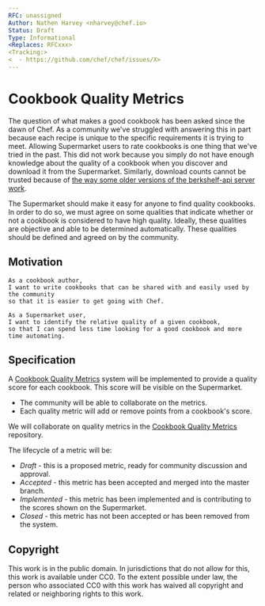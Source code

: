 ```yaml
---
RFC: unassigned
Author: Nathen Harvey <nharvey@chef.io>
Status: Draft
Type: Informational
<Replaces: RFCxxx>
<Tracking:>
<  - https://github.com/chef/chef/issues/X>
---
```


# Cookbook Quality Metrics

The question of what makes a good cookbook has been asked since the dawn of Chef.  As a community we've struggled with answering this in part because each recipe is unique to the specific requirements it is trying to meet.  Allowing Supermarket users to rate cookbooks is one thing that we've tried in the past.  This did not work because you simply do not have enough knowledge about the quality of a cookbook when you discover and download it from the Supermarket.  Similarly, download counts cannot be trusted because of [the way some older versions of the berkshelf-api server work](https://www.chef.io/blog/2015/01/21/those-pesky-supermarket-download-counts/).

The Supermarket should make it easy for anyone to find quality cookbooks.  In order to do so, we must agree on some qualities that indicate whether or not a cookbook is considered to have high quality.  Ideally, these qualities are objective and able to be determined automatically.  These qualities should be defined and agreed on by the community.

## Motivation

    As a cookbook author,
    I want to write cookbooks that can be shared with and easily used by the community
    so that it is easier to get going with Chef.

    As a Supermarket user,
    I want to identify the relative quality of a given cookbook,
    so that I can spend less time looking for a good cookbook and more time automating.

## Specification

A [Cookbook Quality Metrics](https://github.com/chef-cookbooks/cookbook-quality-metrics) system will be implemented to provide a quality score for each cookbook.  This score will be visible on the Supermarket.

* The community will be able to collaborate on the metrics.
* Each quality metric will add or remove points from a cookbook's score.

We will collaborate on quality metrics in the [Cookbook Quality Metrics](https://github.com/chef-cookbooks/cookbook-quality-metrics) repository.

The lifecycle of a metric will be:

* *Draft* - this is a proposed metric, ready for community discussion and approval.
* *Accepted* - this metric has been accepted and merged into the master branch.
* *Implemented* - this metric has been implemented and is contributing to the scores shown on the Supermarket.
* *Closed* - this metric has not been accepted or has been removed from the system.

## Copyright

This work is in the public domain. In jurisdictions that do not allow for this,
this work is available under CC0. To the extent possible under law, the person
who associated CC0 with this work has waived all copyright and related or
neighboring rights to this work.
